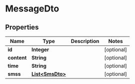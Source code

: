 

# MessageDto

## Properties

Name | Type | Description | Notes
------------ | ------------- | ------------- | -------------
**id** | **Integer** |  |  [optional]
**content** | **String** |  |  [optional]
**time** | **String** |  |  [optional]
**smss** | [**List&lt;SmsDto&gt;**](SmsDto.md) |  |  [optional]




